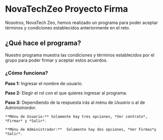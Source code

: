 # NovaTechZeo Proyecto Firma
Nosotros, NovaTech Zeo, hemos realizado un programa para poder aceptar términos y condiciones establecidos anteriormente en el reto. 

## ¿Qué hace el programa?
Nuestro programa muestra las condiciones y términos establecidos por el grupo para poder firmar y aceptar estos acuerdos.

### ¿Cómo funciona?
**Paso 1:** Ingresar el nombre de usuario.

**Paso 2:** Elegir el rol con el que quieres ingresar al programa.

**Paso 3:** Dependiendo de la respuesta irás al ménu de *Usuario* o al de *Administrardor*.

    **Ménu de Usuario:** Solamente hay tres opciones, *Ver contrato*, *Firmar* y *Salir*.
    
    **Ménu de Administrador:**  Solamente hay dos opciones, *Ver Firmas*y *Salir*.
